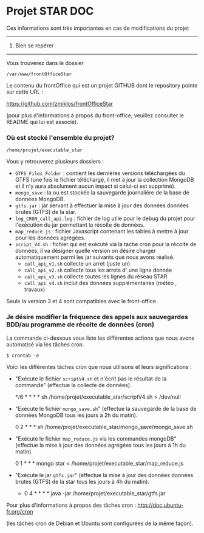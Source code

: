 Projet STAR DOC
========================

Ces informations sont très importantes en cas de modifications du projet

-----------------

1) Bien se repérer 
----------------------------------

Vous trouverez dans le dossier 

    /var/www/frontOfficeStar
    
Le contenu du frontOffice qui est un projet GITHUB dont le repository pointe sur cette URL :

https://github.com/zmiklos/frontOfficeStar

(pour plus d'informations à propos du front-office, veuillez consulter le README qui lui est associé).

### Où est stocké l'ensemble du projet?

    /home/projet/executable_star
    
Vous y retrouverez plusieurs dossiers : 

* `GTFS_Files_Folder` : contient les dernières versions téléchargées du GTFS (une fois le fichier téléchargé, il met à jour la collection MongoDB et il n'y aura absolument aucun impact si celui-ci est supprimé).
* `mongo_save` : la ou est stockée la sauvegarde journalière de la base de données MongoDB.
* `gtfs.jar` : jar servant à effectuer la mise à jour des données données brutes (GTFS) de la star.
* `log_CRON_call_api.log` : fichier de log utile pour le debug du projet pour l'exécution du jar permettant la récolte de données. 
* `map_reduce.js` : fichier Javascript contenant les tables à mettre à jour pour les données agrégées.
* `script_V4.sh` : fichier qui est exécuté via la tache cron pour la récolte de données, il va désigner quelle version on désire charger automatiquement parmi les jar suivants que nous avons réalisé.
    *  `call_api_v1.sh` collecte un arret (juste un)
    *  `call_api_v2.sh` collecte tous les arrets d' une ligne donnée
    *  `call_api_v3.sh` collecte toutes les lignes du réseau STAR
    *  `call_api_v4.sh` inclut des données supplémentaires (météo , travaux)

 Seule la version 3 et 4 sont compatibles avec le front-office.

### Je désire modifier la fréquence des appels aux sauvegardes BDD/au programme de récolte de données  (cron)

La commande ci-dessous vous liste les différentes actions que nous avons automatisé via les tâches cron.

    $ crontab -e

 Voici les différentes tâches cron que nous utilisons et leurs significations :

* "Exécute le fichier `scriptV4.sh` et n'écrit pas le résultat de la commande"  (effectue la collecte de données).


     */6  *  *  *  * sh /home/projet/executable_star/scriptV4.sh > /dev/null
    
* "Exécute le fichier `mongo_save.sh`"  (effectue la sauvegarde de la base de données MongoDB tous les jours à 2h du matin).  


    0  2 *  *  *  sh /home/projet/executable_star/mongo_save/mongo_save.sh

*  "Exécute le fichier `map_reduce.js` via les commandes mongoDB"  (effectue la mise à jour des données agrégées tous les jours à 1h du matin).


    0  1 *  *  *  mongo star < /home/projet/executable_star/map_reduce.js

*  "Exécute le jar `gtfs.jar`"  (effectue la mise à jour des données données brutes (GTFS) de la star tous les jours à 4h du matin).


    *  0  4 *  *  *  *  java -jar /home/projet/executable_star/gtfs.jar
    
    
Pour plus d'informations à propos des tâches cron :
http://doc.ubuntu-fr.org/cron

(les tâches cron de Debian et Ubuntu sont configurées de la même façon).
